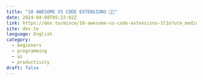 ```yaml
---
title: "10 AWESOME VS CODE EXTENSIONS 👨‍💻"
date: 2024-04-08T05:22:02Z
link: https://dev.to/mince/10-awesome-vs-code-extensions-1l1o?utm_medium=RSS&utm_source=news.12bit.vn
site: dev.to
language: English
category:
  - beginners
  - programming
  - ai
  - productivity
draft: false
---
```

